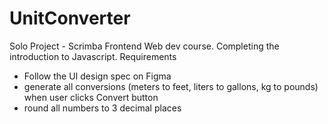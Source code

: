 # UnitConverter
 Solo Project - Scrimba Frontend Web dev course. Completing the introduction to Javascript.
 Requirements
 - Follow the UI design spec on Figma
 - generate all conversions (meters to feet, liters to gallons, kg to pounds) when user clicks Convert button
 - round all numbers to 3 decimal places

